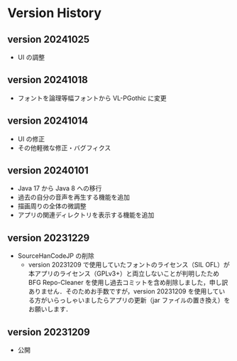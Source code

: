 # Version History

## version 20241025

* UI の調整

## version 20241018

* フォントを論理等幅フォントから VL-PGothic に変更

## version 20241014

* UI の修正
* その他軽微な修正・バグフィクス

## version 20240101

* Java 17 から Java 8 への移行
* 過去の自分の音声を再生する機能を追加
* 描画周りの全体の微調整
* アプリの関連ディレクトリを表示する機能を追加

## version 20231229

* SourceHanCodeJP の削除
    * version 20231209 で使用していたフォントのライセンス（SIL OFL）が本アプリのライセンス（GPLv3+）と両立しないことが判明したため BFG Repo-Cleaner を使用し過去コミットを含め削除しました，申し訳ありません．そのためお手数ですが，version 20231209 を使用している方がいらっしゃいましたらアプリの更新（jar ファイルの置き換え）をお願いします．

## version 20231209

* 公開

